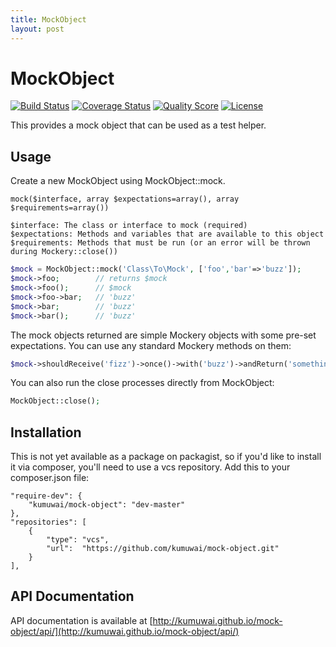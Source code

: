 ```yaml
---
title: MockObject
layout: post
---
```



MockObject
==========
[![Build Status](https://img.shields.io/travis/kumuwai/mock-object/master.svg)](https://travis-ci.org/kumuwai/mock-object)
[![Coverage Status](https://coveralls.io/repos/kumuwai/mock-object/badge.png?branch=master)](https://coveralls.io/r/kumuwai/mock-object)
[![Quality Score](https://img.shields.io/scrutinizer/g/kumuwai/mock-object.svg)](https://scrutinizer-ci.com/g/kumuwai/mock-object)
[![License](https://img.shields.io/badge/license-MIT-blue.svg)](LICENSE.md)


This provides a mock object that can be used as a test helper.


Usage
------

Create a new MockObject using MockObject::mock. 

    mock($interface, array $expectations=array(), array $requirements=array())

    $interface: The class or interface to mock (required)
    $expectations: Methods and variables that are available to this object
    $requirements: Methods that must be run (or an error will be thrown during Mockery::close())

```php
$mock = MockObject::mock('Class\To\Mock', ['foo','bar'=>'buzz']);
$mock->foo;        // returns $mock
$mock->foo();      // $mock
$mock->foo->bar;   // 'buzz'
$mock->bar;        // 'buzz'
$mock->bar();      // 'buzz'
```

The mock objects returned are simple Mockery objects with some pre-set expectations. You can use any standard Mockery methods on them:

```php
$mock->shouldReceive('fizz')->once()->with('buzz')->andReturn('something else');
```

You can also run the close processes directly from MockObject:

```php
MockObject::close();
```


Installation
--------------
This is not yet available as a package on packagist, so if you'd like to install it via composer, you'll need to use a vcs repository. Add this to your composer.json file:

    "require-dev": {
        "kumuwai/mock-object": "dev-master"
    },
    "repositories": [
        {
            "type": "vcs",
            "url":  "https://github.com/kumuwai/mock-object.git"
        }
    ],


API Documentation
-----------------
API documentation is available at [http://kumuwai.github.io/mock-object/api/](http://kumuwai.github.io/mock-object/api/)
